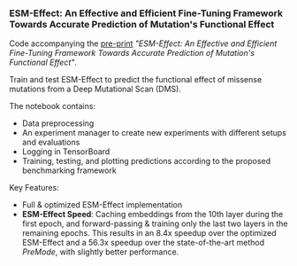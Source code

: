 ### ESM-Effect: An Effective and Efficient Fine-Tuning Framework Towards Accurate Prediction of Mutation's Functional Effect

Code accompanying the [pre-print](https://www.biorxiv.org/content/10.1101/2025.02.03.635741v1) *"ESM-Effect: An Effective and Efficient Fine-Tuning Framework Towards Accurate Prediction of Mutation's Functional Effect"*.


Train and test ESM-Effect to predict the functional effect of missense mutations from a Deep Mutational Scan (DMS).

The notebook contains:
- Data preprocessing
- An experiment manager to create new experiments with different setups and evaluations
- Logging in TensorBoard
- Training, testing, and plotting predictions according to the proposed benchmarking framework

Key Features:
- Full & optimized ESM-Effect implementation
- **ESM-Effect Speed**: Caching embeddings from the 10th layer during the first epoch, and forward-passing & training only the last two layers in the remaining epochs. This results in an 8.4x speedup over the optimized ESM-Effect and a 56.3x speedup over the state-of-the-art method *PreMode*, with slightly better performance.
